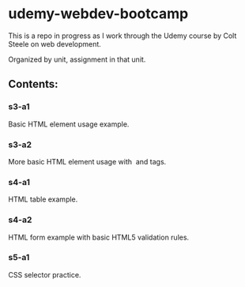 # udemy-webdev-bootcamp

This is a repo in progress as I work through the Udemy course by Colt Steele on web development.

Organized by unit, assignment in that unit.

## Contents:

### s3-a1

Basic HTML element usage example.

### s3-a2

More basic HTML element usage with <img> and <a> tags.

### s4-a1

HTML table example.

### s4-a2

HTML form example with basic HTML5 validation rules.

### s5-a1

CSS selector practice.
